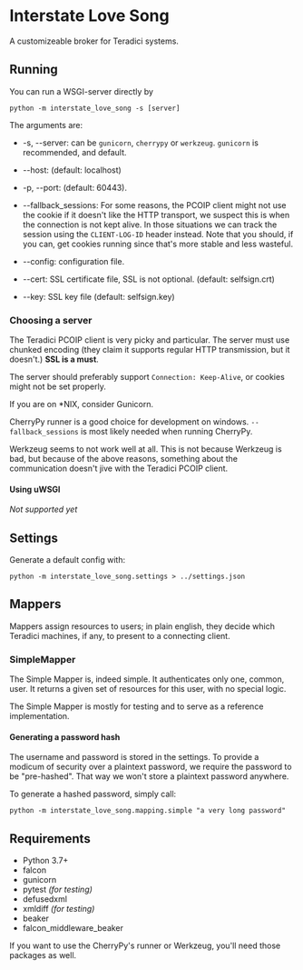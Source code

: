 # Interstate Love Song

A customizeable broker for Teradici systems.

## Running

You can run a WSGI-server directly by

```shell script
python -m interstate_love_song -s [server]
```

The arguments are:

- -s, --server: can be `gunicorn`, `cherrypy` or `werkzeug`. `gunicorn` is recommended, and default. 

- --host: (default: localhost)
- -p, --port: (default: 60443).

- --fallback_sessions: For some reasons, the PCOIP client might not use the cookie if it doesn't like the HTTP transport,
we suspect this is when the connection is not kept alive. In those situations we can track the session using the 
`CLIENT-LOG-ID` header instead. Note that you should, if you can, get cookies running since that's more stable and less 
wasteful.

- --config: configuration file.
- --cert: SSL certificate file, SSL is not optional. (default: selfsign.crt)
- --key: SSL key file (default: selfsign.key)


### Choosing a server
The Teradici PCOIP client is very picky and particular. The server must use chunked encoding (they claim it supports 
regular HTTP transmission, but it doesn't.) **SSL is a must**.

The server should preferably support `Connection: Keep-Alive`, or cookies might not be set properly.

If you are on *NIX, consider Gunicorn.

CherryPy runner is a good choice for development on windows. `--fallback_sessions` is most likely needed when running CherryPy. 

Werkzeug seems to not work well at all. This is not because Werkzeug is bad, but because of the above reasons, something
about the communication doesn't jive with the Teradici PCOIP client.

#### Using uWSGI

*Not supported yet*

## Settings

Generate a default config with:
```shell script
python -m interstate_love_song.settings > ../settings.json
```

## Mappers
Mappers assign resources to users; in plain english, they decide which Teradici machines, if any, to present to a 
connecting client.

### SimpleMapper

The Simple Mapper is, indeed simple. It authenticates only one, common, user. It returns a given set of resources for
this user, with no special logic.

The Simple Mapper is mostly for testing and to serve as a reference implementation.

#### Generating a password hash
The username and password is stored in the settings. To provide a modicum of security over a plaintext password, we require
the password to be "pre-hashed". That way we won't store a plaintext password anywhere.

To generate a hashed password, simply call:

```shell script
python -m interstate_love_song.mapping.simple "a very long password"
```


## Requirements

- Python 3.7+
- falcon
- gunicorn
- pytest *(for testing)*
- defusedxml
- xmldiff *(for testing)*
- beaker
- falcon_middleware_beaker

If you want to use the CherryPy's runner or Werkzeug, you'll need those packages as well.